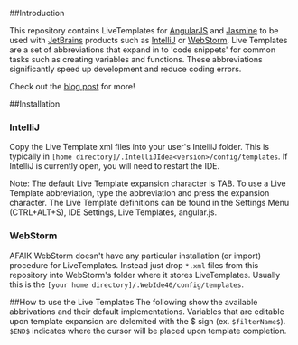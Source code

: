 ##Introduction

This repository contains LiveTemplates for [AngularJS](http://angularjs.org/) and [Jasmine](https://github.com/pivotal/jasmine) to be used with [JetBrains](http://www.jetbrains.com/) products such as [IntelliJ](http://www.jetbrains.com/idea/) or [WebStorm](http://www.jetbrains.com/webstorm/). Live Templates are a set of abbreviations that expand in to 'code snippets' for common tasks such as creating variables and functions. These abbreviations significantly speed up development and reduce coding errors.

Check out the [blog post](http://pkozlowskios.wordpress.com/2012/07/15/live-templates-for-angular-js-in-webstorm/) for more!

##Installation

### IntelliJ
Copy the Live Template xml files into your user's IntelliJ folder. This is typically in `[home directory]/.IntelliJIdea<version>/config/templates`. If IntelliJ is currently open, you will need to restart the IDE.

Note: The default Live Template expansion character is TAB. To use a Live Template abbreviation, type the abbreviation and press the expansion character. The Live Template definitions can be found in the Settings Menu (CTRL+ALT+S), IDE Settings, Live Templates, angular.js.

### WebStorm
AFAIK WebStorm doesn't have any particular installation (or import) procedure for LiveTemplates.
Instead just drop `*.xml` files from this repository into WebStorm's folder where it stores LiveTemplates.
Usually this is the `[your home directory]/.WebIde40/config/templates`.

##How to use the Live Templates
The following show the available abbrivations and their default implementations. Variables that are editable upon template expansion are delemited with the $ sign (ex. `$filterName$`).
`$END$` indicates where the cursor will be placed upon template completion.

